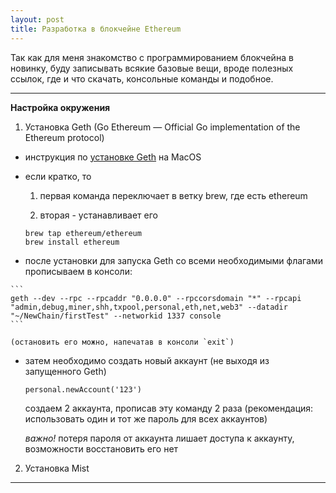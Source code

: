 ```yaml
---
layout: post
title: Разработка в блокчейне Ethereum
---
```


Так как для меня знакомство с программированием блокчейна в новинку, буду записывать всякие базовые вещи, вроде полезных ссылок, где и что скачать, консольные команды и подобное.

---

__Настройка окружения__

1. Установка Geth (Go Ethereum — Official Go implementation of the Ethereum protocol)

  * инструкция по [установке Geth](https://github.com/ethereum/go-ethereum/wiki/Installation-Instructions-for-Mac) на MacOS

  * если кратко, то

    1. первая команда переключает в ветку brew, где есть ethereum

    2. вторая - устанавливает его

    ```
    brew tap ethereum/ethereum
    brew install ethereum
    ```

  *  после установки для запуска Geth со всеми необходимыми флагами прописываем в консоли:

    ```
    geth --dev --rpc --rpcaddr "0.0.0.0" --rpccorsdomain "*" --rpcapi "admin,debug,miner,shh,txpool,personal,eth,net,web3" --datadir "~/NewChain/firstTest" --networkid 1337 console
    ```

    (остановить его можно, напечатав в консоли `exit`)

  * затем необходимо создать новый аккаунт (не выходя из запущенного Geth)

    ```
    personal.newAccount('123')
    ```

    создаем 2 аккаунта, прописав эту команду 2 раза (рекомендация: использовать один и тот же пароль для всех аккаунтов)

    _важно!_ потеря пароля от аккаунта лишает доступа к аккаунту, возможности восстановить его нет

2. Установка Mist

---
